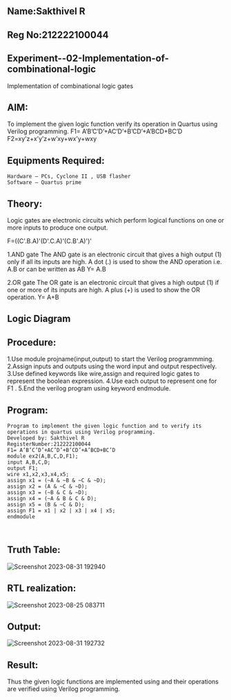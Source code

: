 ## Name:Sakthivel R
## Reg No:212222100044
## Experiment--02-Implementation-of-combinational-logic
Implementation of combinational logic gates
 
## AIM:
To implement the given logic function verify its operation in Quartus using Verilog programming.
 F1= A’B’C’D’+AC’D’+B’CD’+A’BCD+BC’D
F2=xy’z+x’y’z+w’xy+wx’y+wxy
 
 
 
## Equipments Required:
```
Hardware – PCs, Cyclone II , USB flasher
Software – Quartus prime
```

## Theory:
Logic gates are electronic circuits which perform logical functions on one or more inputs to produce one output.

F=((C'.B.A)'(D'.C.A)'(C.B'.A)')'

1.AND gate The AND gate is an electronic circuit that gives a high output (1) only if all its inputs are high. A dot (.) is used to show the AND operation i.e. A.B or can be written as AB Y= A.B

2.OR gate The OR gate is an electronic circuit that gives a high output (1) if one or more of its inputs are high. A plus (+) is used to show the OR operation. Y= A+B


 

## Logic Diagram
## Procedure:
1.Use module projname(input,output) to start the Verilog programmming. 2.Assign inputs and outputs using the word input and output respectively. 3.Use defined keywords like wire,assign and required logic gates to represent the boolean expression. 4.Use each output to represent one for F1 . 5.End the verilog program using keyword endmodule.


## Program:
```
Program to implement the given logic function and to verify its operations in quartus using Verilog programming.
Developed by: Sakthivel R
RegisterNumber:212222100044
F1= A’B’C’D’+AC’D’+B’CD’+A’BCD+BC’D
module ex2(A,B,C,D,F1);
input A,B,C,D;
output F1;
wire x1,x2,x3,x4,x5;
assign x1 = (~A & ~B & ~C & ~D);
assign x2 = (A & ~C & ~D);
assign x3 = (~B & C & ~D);
assign x4 = (~A & B & C & D);
assign x5 = (B & ~C & D);
assign F1 = x1 | x2 | x3 | x4 | x5;
endmodule



```

## Truth Table:



![Screenshot 2023-08-31 192940](https://github.com/sakthivel005/Experiment--02-Implementation-of-combinational-logic-/assets/120550359/282b4ab1-d975-4294-bbf0-e2da7ddf4355)





## RTL realization:
![Screenshot 2023-08-25 083711](https://github.com/sakthivel005/Experiment--02-Implementation-of-combinational-logic-/assets/120550359/b10909a4-1640-42c5-8d1a-476cf91193e0)


## Output:


![Screenshot 2023-08-31 192732](https://github.com/sakthivel005/Experiment--02-Implementation-of-combinational-logic-/assets/120550359/f01c253e-5c73-4286-8c32-c2cffbc7a8db)



## Result:
Thus the given logic functions are implemented using  and their operations are verified using Verilog programming.
